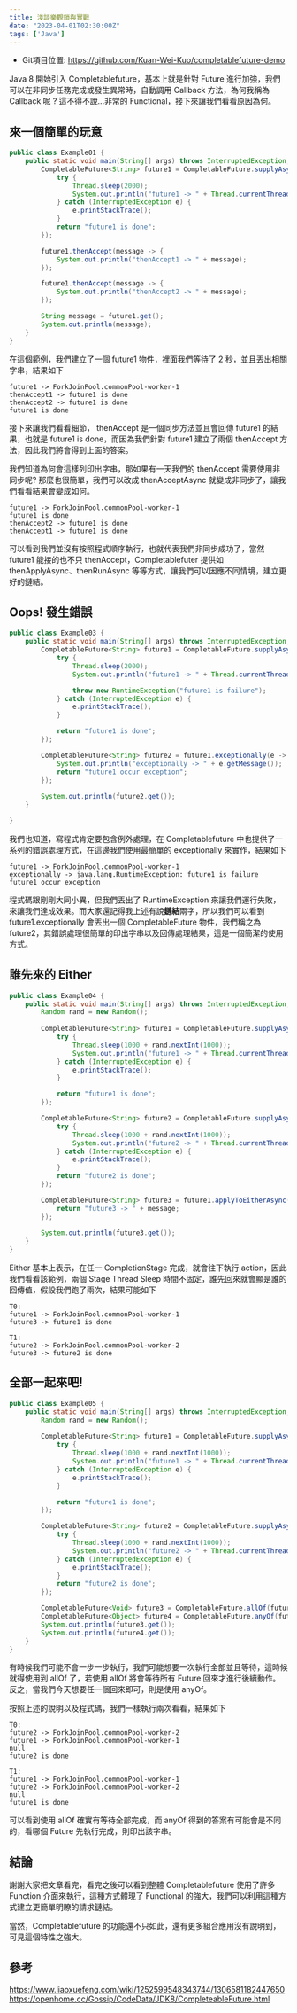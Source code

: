 ```yaml
---
title: 淺談樂觀鎖與實戰
date: "2023-04-01T02:30:00Z"
tags: ['Java']
---
```

* Git項目位置: https://github.com/Kuan-Wei-Kuo/completablefuture-demo

Java 8 開始引入 Completablefuture，基本上就是針對 Future 進行加強，我們可以在非同步任務完成或發生異常時，自動調用 Callback 方法，為何我稱為 Callback 呢 ? 這不得不說...非常的 Functional，接下來讓我們看看原因為何。

## 來一個簡單的玩意
```java
public class Example01 {
    public static void main(String[] args) throws InterruptedException, ExecutionException {
        CompletableFuture<String> future1 = CompletableFuture.supplyAsync(() -> {
            try {
                Thread.sleep(2000);
                System.out.println("future1 -> " + Thread.currentThread().getName());
            } catch (InterruptedException e) {
                e.printStackTrace();
            }
            return "future1 is done";
        });

        future1.thenAccept(message -> {
            System.out.println("thenAccept1 -> " + message);
        });

        future1.thenAccept(message -> {
            System.out.println("thenAccept2 -> " + message);
        });

        String message = future1.get();
        System.out.println(message);
    }
}
```

在這個範例，我們建立了一個 future1 物件，裡面我們等待了 2 秒，並且丟出相關字串，結果如下

```console
future1 -> ForkJoinPool.commonPool-worker-1
thenAccept1 -> future1 is done
thenAccept2 -> future1 is done
future1 is done
```

接下來讓我們看看細節， thenAccept 是一個同步方法並且會回傳 future1 的結果，也就是 future1 is done，而因為我們針對 future1 建立了兩個 thenAccept 方法，因此我們將會得到上面的答案。

我們知道為何會這樣列印出字串，那如果有一天我們的 thenAccept 需要使用非同步呢? 那麼也很簡單，我們可以改成 thenAcceptAsync 就變成非同步了，讓我們看看結果會變成如何。

```console
future1 -> ForkJoinPool.commonPool-worker-1
future1 is done
thenAccept2 -> future1 is done
thenAccept1 -> future1 is done
```

可以看到我們並沒有按照程式順序執行，也就代表我們非同步成功了，當然 future1 能接的也不只 thenAccept，Completablefuter 提供如 thenApplyAsync、thenRunAsync 等等方式，讓我們可以因應不同情境，建立更好的鏈結。

## Oops! 發生錯誤
```java
public class Example03 {
    public static void main(String[] args) throws InterruptedException, ExecutionException {
        CompletableFuture<String> future1 = CompletableFuture.supplyAsync(() -> {
            try {
                Thread.sleep(2000);
                System.out.println("future1 -> " + Thread.currentThread().getName());

                throw new RuntimeException("future1 is failure");
            } catch (InterruptedException e) {
                e.printStackTrace();
            }

            return "future1 is done";
        });

        CompletableFuture<String> future2 = future1.exceptionally(e -> {
            System.out.println("exceptionally -> " + e.getMessage());
            return "future1 occur exception";
        });
        
        System.out.println(future2.get());  
    }

}
```

我們也知道，寫程式肯定要包含例外處理，在 Completablefuture 中也提供了一系列的錯誤處理方式，在這邊我們使用最簡單的 exceptionally 來實作，結果如下

```console
future1 -> ForkJoinPool.commonPool-worker-1
exceptionally -> java.lang.RuntimeException: future1 is failure
future1 occur exception
```

程式碼跟剛剛大同小異，但我們丟出了 RuntimeException 來讓我們運行失敗，來讓我們達成效果。而大家還記得我上述有說**鏈結**兩字，所以我們可以看到 future1.exceptionally 會丟出一個 CompletableFuture 物件，我們稱之為 future2，其錯誤處理很簡單的印出字串以及回傳處理結果，這是一個簡潔的使用方式。

## 誰先來的 Either
```java
public class Example04 {
    public static void main(String[] args) throws InterruptedException, ExecutionException {
        Random rand = new Random();
        
        CompletableFuture<String> future1 = CompletableFuture.supplyAsync(() -> {
            try {
                Thread.sleep(1000 + rand.nextInt(1000));
                System.out.println("future1 -> " + Thread.currentThread().getName());
            } catch (InterruptedException e) {
                e.printStackTrace();
            }

            return "future1 is done";
        });

        CompletableFuture<String> future2 = CompletableFuture.supplyAsync(() -> {
            try {
                Thread.sleep(1000 + rand.nextInt(1000));
                System.out.println("future2 -> " + Thread.currentThread().getName());
            } catch (InterruptedException e) {
                e.printStackTrace();
            }
            return "future2 is done";
        });

        CompletableFuture<String> future3 = future1.applyToEitherAsync(future2, message -> {
            return "future3 -> " + message;
        });
        
        System.out.println(future3.get());  
    }
}
```

Either 基本上表示，在任一 CompletionStage 完成，就會往下執行 action，因此我們看看該範例，兩個 Stage Thread Sleep 時間不固定，誰先回來就會顯是誰的回傳值，假設我們跑了兩次，結果可能如下

```console
T0:
future1 -> ForkJoinPool.commonPool-worker-1
future3 -> future1 is done

T1:
future2 -> ForkJoinPool.commonPool-worker-2
future3 -> future2 is done
```

## 全部一起來吧!
```java
public class Example05 {
    public static void main(String[] args) throws InterruptedException, ExecutionException {
        Random rand = new Random();
        
        CompletableFuture<String> future1 = CompletableFuture.supplyAsync(() -> {
            try {
                Thread.sleep(1000 + rand.nextInt(1000));
                System.out.println("future1 -> " + Thread.currentThread().getName());
            } catch (InterruptedException e) {
                e.printStackTrace();
            }

            return "future1 is done";
        });

        CompletableFuture<String> future2 = CompletableFuture.supplyAsync(() -> {
            try {
                Thread.sleep(1000 + rand.nextInt(1000));
                System.out.println("future2 -> " + Thread.currentThread().getName());
            } catch (InterruptedException e) {
                e.printStackTrace();
            }
            return "future2 is done";
        });

        CompletableFuture<Void> future3 = CompletableFuture.allOf(future1, future2);
        CompletableFuture<Object> future4 = CompletableFuture.anyOf(future1, future2);
        System.out.println(future3.get());
        System.out.println(future4.get());
    }
}
```

有時候我們可能不會一步一步執行，我們可能想要一次執行全部並且等待，這時候就得使用到 allOf 了，若使用 allOf 將會等待所有 Future 回來才進行後續動作。反之，當我們今天想要任一個回來即可，則是使用 anyOf。

按照上述的說明以及程式碼，我們一樣執行兩次看看，結果如下

```console
T0:
future2 -> ForkJoinPool.commonPool-worker-2
future1 -> ForkJoinPool.commonPool-worker-1
null
future2 is done

T1:
future1 -> ForkJoinPool.commonPool-worker-1
future2 -> ForkJoinPool.commonPool-worker-2
null
future1 is done
```

可以看到使用 allOf 確實有等待全部完成，而 anyOf 得到的答案有可能會是不同的，看哪個 Future 先執行完成，則印出該字串。

## 結論
謝謝大家把文章看完，看完之後可以看到整體 Completablefuture 使用了許多 Function 介面來執行，這種方式體現了 Functional 的強大，我們可以利用這種方式建立更簡單明瞭的請求鏈結。

當然，Completablefuture 的功能還不只如此，還有更多組合應用沒有說明到，可見這個特性之強大。

## 參考
https://www.liaoxuefeng.com/wiki/1252599548343744/1306581182447650<br>
https://openhome.cc/Gossip/CodeData/JDK8/CompleteableFuture.html